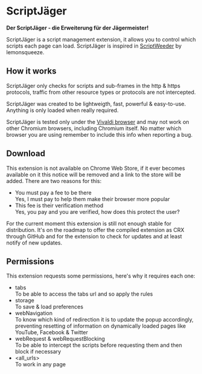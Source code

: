 # ScriptJäger
__Der ScriptJäger - die Erweiterung für der Jägermeister!__

ScriptJäger is a script management extension, it allows you to control which scripts each page can load. ScriptJäger is inspired in [ScriptWeeder](https://github.com/lemonsqueeze/scriptweeder) by lemonsqueeze.

## How it works
ScriptJäger only checks for scripts and sub-frames in the http & https protocols, traffic from other resource types or protocols are not intercepted.

ScriptJäger was created to be lightweigth, fast, powerful & easy-to-use. Anything is only loaded when really required.

ScriptJäger is tested only under the [Vivaldi browser](https://vivaldi.com/) and may not work on other Chromium browsers, including Chromium itself. No matter which browser you are using remember to include this info when reporting a bug.

## Download
This extension is not available on Chrome Web Store, if it ever becomes available on it this notice will be removed and a link to the store will be added. There are two reasons for this:

* You must pay a fee to be there  
Yes, I must pay to help them make their browser more popular
* This fee is their verification method  
Yes, you pay and you are verified, how does this protect the user?

For the current moment this extension is still not enough stable for distribution. It's on the roadmap to offer the compiled extension as CRX through GitHub and for the extension to check for updates and at least notify of new updates.

## Permissions
This extension requests some permissions, here's why it requires each one:

* tabs  
To be able to access the tabs url and so apply the rules
* storage  
To save & load preferences
* webNavigation  
To know which kind of redirection it is to update the popup accordingly, preventing resetting of information on dynamically loaded pages like YouTube, Facebook & Twitter
* webRequest & webRequestBlocking  
To be able to intercept the scripts before requesting them and then block if necessary
* <all_urls>  
To work in any page
